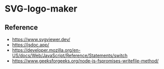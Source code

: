 # SVG-logo-maker

## Reference
* https://www.svgviewer.dev/
* https://jsdoc.app/
* https://developer.mozilla.org/en-US/docs/Web/JavaScript/Reference/Statements/switch
* https://www.geeksforgeeks.org/node-js-fspromises-writefile-method/